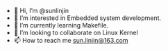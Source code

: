 - 👋 Hi, I’m @sunlinjin
- 👀 I’m interested in Embedded system development.
- 🌱 I’m currently learning Makefile.
- 💞️ I’m looking to collaborate on Linux Kernel
- 📫 How to reach me sun.linjin@163.com

<!---
sunlinjin/sunlinjin is a ✨ special ✨ repository because its `README.md` (this file) appears on your GitHub profile.
You can click the Preview link to take a look at your changes.
--->
